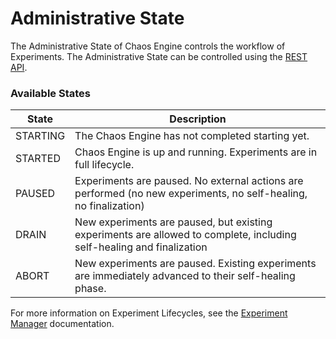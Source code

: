 # Administrative State

The Administrative State of Chaos Engine controls the workflow of Experiments. The Administrative State can be controlled using the [REST API].

### Available States
| State | Description |
| --- | --- |
| STARTING | The Chaos Engine has not completed starting yet. |
| STARTED | Chaos Engine is up and running. Experiments are in full lifecycle. |
| PAUSED | Experiments are paused. No external actions are performed (no new experiments, no self-healing, no finalization) |
| DRAIN | New experiments are paused, but existing experiments are allowed to complete, including self-healing and finalization |
| ABORT | New experiments are paused. Existing experiments are immediately advanced to their self-healing phase. |

For more information on Experiment Lifecycles, see the [Experiment Manager] documentation. 

[Experiment Manager]: ../Experiment_Modules/index.md
[REST API]: /rest
